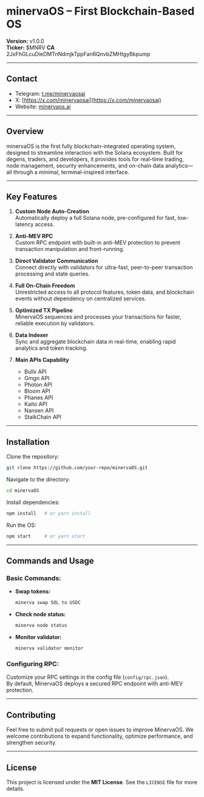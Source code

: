 ﻿# minervaOS – First Blockchain-Based OS  

**Version:** v1.0.0  
**Ticker:**  $MNRV
**CA** 2JxFhGLcuDieDMTnNdmjkTppFan6QnvbZMHtgyBkpump

---

## Contact  

- Telegram: [t.me/minervaosai](https://t.me/minervaosai)  
- X: [https://x.com/minervaosai](https://x.com/minervaosai)  
- Website: [minervaos.ai](https://minervaos.ai)  

---

## Overview  

minervaOS is the first fully blockchain-integrated operating system, designed to streamline interaction with the Solana ecosystem. Built for degens, traders, and developers, it provides tools for real-time trading, node management, security enhancements, and on-chain data analytics—all through a minimal, terminal-inspired interface.

---

## Key Features  

1. **Custom Node Auto-Creation**  
   Automatically deploy a full Solana node, pre-configured for fast, low-latency access.

2. **Anti-MEV RPC**  
   Custom RPC endpoint with built-in anti-MEV protection to prevent transaction manipulation and front-running.

3. **Direct Validator Communication**  
   Connect directly with validators for ultra-fast, peer-to-peer transaction processing and state queries.

4. **Full On-Chain Freedom**  
   Unrestricted access to all protocol features, token data, and blockchain events without dependency on centralized services.

5. **Optimized TX Pipeline**  
   MinervaOS sequences and processes your transactions for faster, reliable execution by validators.

6. **Data Indexer**  
   Sync and aggregate blockchain data in real-time, enabling rapid analytics and token tracking.

7. **Main APIs Capability**  
   - Bullx API
   - Gmgn API
   - Photon API
   - Bloom API
   - Phanes API
   - Kaito API
   - Nansen API
   - StalkChain API

---

## Installation  

Clone the repository:  
```bash
git clone https://github.com/your-repo/minervaOS.git
```

Navigate to the directory:  
```bash
cd minervaOS
```

Install dependencies:  
```bash
npm install   # or yarn install
```

Run the OS:  
```bash
npm start     # or yarn start
```

---

## Commands and Usage  

### **Basic Commands:**  

- **Swap tokens:**  
  ```bash
  minerva swap SOL to USDC
  ```  

- **Check node status:**  
  ```bash
  minerva node status
  ```  

- **Monitor validator:**  
  ```bash
  minerva validator monitor
  ```

### **Configuring RPC:**  

Customize your RPC settings in the config file (`config/rpc.json`).  
By default, MinervaOS deploys a secured RPC endpoint with anti-MEV protection.

---

## Contributing  

Feel free to submit pull requests or open issues to improve MinervaOS. We welcome contributions to expand functionality, optimize performance, and strengthen security.

---

## License  

This project is licensed under the **MIT License**. See the `LICENSE` file for more details.
